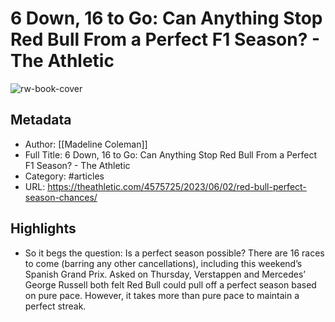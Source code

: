 # 6 Down, 16 to Go: Can Anything Stop Red Bull From a Perfect F1 Season? - The Athletic

![rw-book-cover](https://readwise-assets.s3.amazonaws.com/static/images/article4.6bc1851654a0.png)

## Metadata
- Author: [[Madeline Coleman]]
- Full Title: 6 Down, 16 to Go: Can Anything Stop Red Bull From a Perfect F1 Season? - The Athletic
- Category: #articles
- URL: https://theathletic.com/4575725/2023/06/02/red-bull-perfect-season-chances/

## Highlights
- So it begs the question: Is a perfect season possible? There are 16 races to come (barring any other cancellations), including this weekend’s Spanish Grand Prix. Asked on Thursday, Verstappen and Mercedes’ George Russell both felt Red Bull could pull off a perfect season based on pure pace. However, it takes more than pure pace to maintain a perfect streak.
